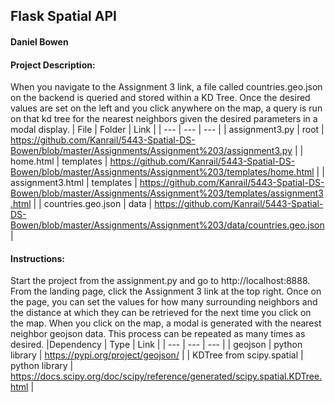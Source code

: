 ## Flask Spatial API
#### Daniel Bowen
#### Project Description: 
When you navigate to the Assignment 3 link, a file called countries.geo.json on the backend is queried and stored within a KD Tree. Once the desired values are set on the left and you click anywhere on the map, a query is run on that kd tree for the nearest neighbors given the desired parameters in a modal display.
| File | Folder | Link |
| --- | --- | --- |
| assignment3.py | root | https://github.com/Kanrail/5443-Spatial-DS-Bowen/blob/master/Assignments/Assignment%203/assignment3.py |
| home.html | templates | https://github.com/Kanrail/5443-Spatial-DS-Bowen/blob/master/Assignments/Assignment%203/templates/home.html |
| assignment3.html | templates | https://github.com/Kanrail/5443-Spatial-DS-Bowen/blob/master/Assignments/Assignment%203/templates/assignment3.html |
| countries.geo.json | data | https://github.com/Kanrail/5443-Spatial-DS-Bowen/blob/master/Assignments/Assignment%203/data/countries.geo.json |

#### Instructions: 
Start the project from the assignment.py and go to http://localhost:8888. From the landing page, click the Assignment 3 link at the top right. Once on the page, you can set the values for how many surrounding neighbors and the distance at which they can be retrieved for the next time you click on the map. When you click on the map, a modal is generated with the nearest neighbor geojson data. This process can be repeated as many times as desired. 
|Dependency | Type | Link |
| --- | --- | --- |
| geojson | python library | https://pypi.org/project/geojson/ |
| KDTree from scipy.spatial | python library | https://docs.scipy.org/doc/scipy/reference/generated/scipy.spatial.KDTree.html |
